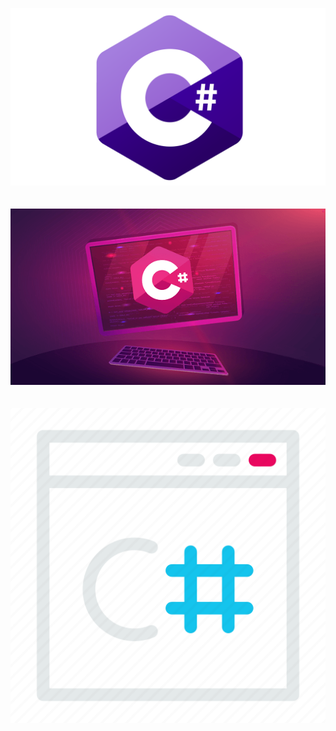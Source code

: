 <p align="center">
	<img src="https://github.com/jadelasmar/holbertonschool-csharp/blob/main/images/1.png"/><br/><br/><br/>
	<img src="https://github.com/jadelasmar/holbertonschool-csharp/blob/main/images/2.png"/><br/><br/><br/>
	<img src="https://github.com/jadelasmar/holbertonschool-csharp/blob/main/images/3.png"/>
</p>
